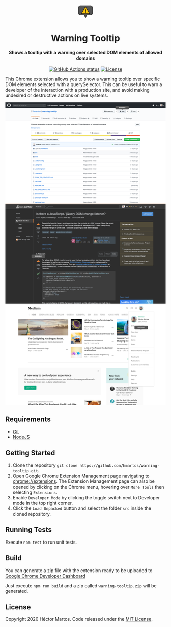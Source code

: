 <p style="text-align:center" align="center">
  <img src="./src/images/logo48.png" alt="logo">

  <h1 align="center">Warning Tooltip</h1>

  <h4 align="center">Shows a tooltip with a warning over selected DOM elements of allowed domains</h4>
</p>

<p align="center">
  <a href="https://github.com/hmartos/warning-tooltip/actions"><img alt="GitHub Actions status" src="https://github.com/hmartos/warning-tooltip/workflows/Node%20CI/badge.svg"></a>
  <a href="https://github.com/hmartos/warning-tooltip/blob/master/LICENSE"><img alt="License" src="https://img.shields.io/github/license/hmartos/warning-tooltip"></a>
</p>

This Chrome extension allows you to show a warning tooltip over specific DOM elements selected with a querySelector. This can be useful to warn a developer of the interaction with a production site, and avoid making undesired or destructive actions on live systems.

![Screenshot](./screenshots/screenshot1_1280x800.png)
![Screenshot](./screenshots/screenshot2_1280x800.png)
![Screenshot](./screenshots/screenshot3_1280x800.png)

## Requirements

- [Git](https://git-scm.com/)
- [NodeJS](https://nodejs.org/)

## Getting Started

1. Clone the repository `git clone https://github.com/hmartos/warning-tooltip.git`.
2. Open Google Chrome Extension Management page navigating to [chrome://extensions](chrome://extensions).
   The Extension Management page can also be opened by clicking on the Chrome menu, hovering over `More Tools` then selecting `Extensions`.
3. Enable `Developer Mode` by clicking the toggle switch next to Developer mode in the top right corner.
4. Click the `Load Unpacked` button and select the folder `src` inside the cloned repository.

## Running Tests

Execute `npm test` to run unit tests.

## Build

You can generate a zip file with the extension ready to be uploaded to [Google Chrome Developer Dashboard](https://chrome.google.com/webstore/devconsole)

Just execute `npm run build` and a zip called `warning-tooltip.zip` will be generated.

## License

Copyright 2020 Héctor Martos. Code released under the [MIT License](./LICENSE).
